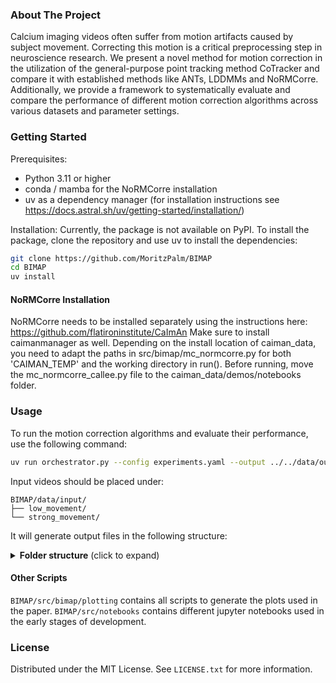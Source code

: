 ### About The Project

Calcium imaging videos often suffer from motion artifacts caused by subject movement. 
Correcting this motion is a critical preprocessing step in neuroscience research.
We present a novel method for motion correction in the utilization of the 
general-purpose point tracking method CoTracker 
and compare it with established methods like ANTs, LDDMMs and NoRMCorre.
Additionally, we provide a framework to systematically evaluate and compare the 
performance of different motion correction algorithms across various datasets and parameter settings.

### Getting Started
Prerequisites:
- Python 3.11 or higher
- conda / mamba for the NoRMCorre installation
- uv as a dependency manager (for installation instructions see https://docs.astral.sh/uv/getting-started/installation/)

Installation:
Currently, the package is not available on PyPI.
To install the package, clone the repository and use uv to install the dependencies:
```bash
git clone https://github.com/MoritzPalm/BIMAP
cd BIMAP
uv install
```
#### NoRMCorre Installation
NoRMCorre needs to be installed separately using the instructions here: https://github.com/flatironinstitute/CaImAn
Make sure to install caimanmanager as well. 
Depending on the install location of caiman_data, you need to adapt the paths in src/bimap/mc_normcorre.py for both 'CAIMAN_TEMP' and the working directory in run().
Before running, move the mc_normcorre_callee.py file to the caiman_data/demos/notebooks folder.

### Usage
To run the motion correction algorithms and evaluate their performance, use the following command:
```bash
uv run orchestrator.py --config experiments.yaml --output ../../data/output
```
Input videos should be placed under:
```text
BIMAP/data/input/
├── low_movement/
└── strong_movement/
```
It will generate output files in the following structure: 
<details>
<summary><strong>Folder structure</strong> (click to expand)</summary>

```text
output/
└── <method>/                  # ants, normcorre, cotracker, lddmms
    └── <experiment>/          # template_index, gaussian_filtering, ...
        ├── low/               # low-motion recordings
        │   └── vX/
        │       └── run_<UUID>/
        │           ├── config.json
        │           ├── result.json
        │           └── artifacts/
        │               └── filename.(tif|mp4)
        └── strong/            # strong-motion recordings
            └── vX/
                └── run_<UUID>/
                    ├── config.json
                    ├── result.json
                    └── artifacts/
                        └── filename.(tif|mp4)
```
</details>

#### Other Scripts
```BIMAP/src/bimap/plotting``` contains all scripts to generate the plots used in the paper.
```BIMAP/src/notebooks``` contains different jupyter notebooks used in the early stages of development.


### License
Distributed under the MIT License. See `LICENSE.txt` for more information.




